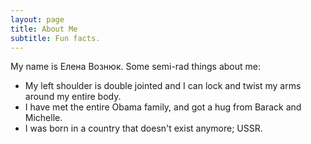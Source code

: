 ```yaml
---
layout: page
title: About Me
subtitle: Fun facts.
---
```

My name is Елена Вознюк. Some semi-rad things about me:

- My left shoulder is double jointed and I can lock and twist my arms around my entire body.
- I have met the entire Obama family, and got a hug from Barack and Michelle.
- I was born in a country that doesn't exist anymore; USSR.
